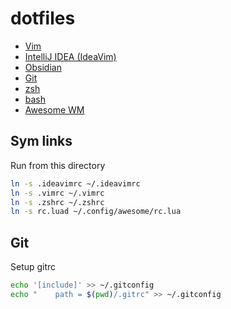 # dotfiles

- [Vim](.vimrc)
- [IntelliJ IDEA (IdeaVim)](.ideavimrc)
- [Obsidian](.obsidian.vimrc)
- [Git](.gitrc)
- [zsh](.zshrc)
- [bash](.bashrc)
- [Awesome WM](rc.lua)

## Sym links

Run from this directory

```bash
ln -s .ideavimrc ~/.ideavimrc
ln -s .vimrc ~/.vimrc
ln -s .zshrc ~/.zshrc
ln -s rc.luad ~/.config/awesome/rc.lua
```

## Git

Setup gitrc

```bash
echo '[include]' >> ~/.gitconfig
echo "    path = $(pwd)/.gitrc" >> ~/.gitconfig
```
